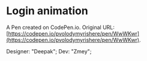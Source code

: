 # Login animation

A Pen created on CodePen.io. Original URL: [https://codepen.io/pvolodymyrishere/pen/WwWKwr](https://codepen.io/pvolodymyrishere/pen/WwWKwr).

Designer: "Deepak";
Dev: "Zmey";